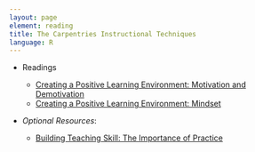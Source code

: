 ```yaml
---
layout: page
element: reading
title: The Carpentries Instructional Techniques
language: R
---
```


* Readings

  * [Creating a Positive Learning Environment: Motivation and Demotivation](https://carpentries.github.io/instructor-training/08-motivation/index.html)
  * [Creating a Positive Learning Environment: Mindset](https://carpentries.github.io/instructor-training/09-mindset/index.html)

* *Optional Resources*:

  * [Building Teaching Skill: The Importance of Practice](https://carpentries.github.io/instructor-training/11-practice-teaching/index.html)
